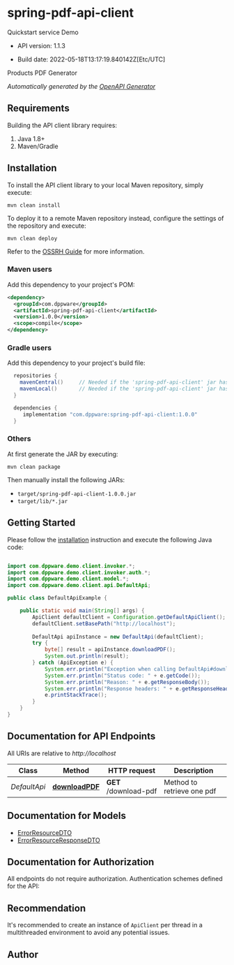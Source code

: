# spring-pdf-api-client

Quickstart service Demo

- API version: 1.1.3

- Build date: 2022-05-18T13:17:19.840142Z[Etc/UTC]

Products PDF Generator


*Automatically generated by the [OpenAPI Generator](https://openapi-generator.tech)*

## Requirements

Building the API client library requires:

1. Java 1.8+
2. Maven/Gradle

## Installation

To install the API client library to your local Maven repository, simply execute:

```shell
mvn clean install
```

To deploy it to a remote Maven repository instead, configure the settings of the repository and execute:

```shell
mvn clean deploy
```

Refer to the [OSSRH Guide](http://central.sonatype.org/pages/ossrh-guide.html) for more information.

### Maven users

Add this dependency to your project's POM:

```xml
<dependency>
  <groupId>com.dppware</groupId>
  <artifactId>spring-pdf-api-client</artifactId>
  <version>1.0.0</version>
  <scope>compile</scope>
</dependency>
```

### Gradle users

Add this dependency to your project's build file:

```groovy
  repositories {
    mavenCentral()     // Needed if the 'spring-pdf-api-client' jar has been published to maven central.
    mavenLocal()       // Needed if the 'spring-pdf-api-client' jar has been published to the local maven repo.
  }

  dependencies {
     implementation "com.dppware:spring-pdf-api-client:1.0.0"
  }
```

### Others

At first generate the JAR by executing:

```shell
mvn clean package
```

Then manually install the following JARs:

- `target/spring-pdf-api-client-1.0.0.jar`
- `target/lib/*.jar`

## Getting Started

Please follow the [installation](#installation) instruction and execute the following Java code:

```java

import com.dppware.demo.client.invoker.*;
import com.dppware.demo.client.invoker.auth.*;
import com.dppware.demo.client.model.*;
import com.dppware.demo.client.api.DefaultApi;

public class DefaultApiExample {

    public static void main(String[] args) {
        ApiClient defaultClient = Configuration.getDefaultApiClient();
        defaultClient.setBasePath("http://localhost");
        
        DefaultApi apiInstance = new DefaultApi(defaultClient);
        try {
            byte[] result = apiInstance.downloadPDF();
            System.out.println(result);
        } catch (ApiException e) {
            System.err.println("Exception when calling DefaultApi#downloadPDF");
            System.err.println("Status code: " + e.getCode());
            System.err.println("Reason: " + e.getResponseBody());
            System.err.println("Response headers: " + e.getResponseHeaders());
            e.printStackTrace();
        }
    }
}

```

## Documentation for API Endpoints

All URIs are relative to *http://localhost*

Class | Method | HTTP request | Description
------------ | ------------- | ------------- | -------------
*DefaultApi* | [**downloadPDF**](docs/DefaultApi.md#downloadPDF) | **GET** /download-pdf | Method to retrieve one pdf


## Documentation for Models

 - [ErrorResourceDTO](docs/ErrorResourceDTO.md)
 - [ErrorResourceResponseDTO](docs/ErrorResourceResponseDTO.md)


## Documentation for Authorization

All endpoints do not require authorization.
Authentication schemes defined for the API:

## Recommendation

It's recommended to create an instance of `ApiClient` per thread in a multithreaded environment to avoid any potential issues.

## Author



